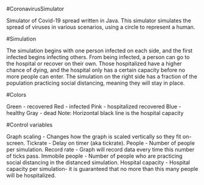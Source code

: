 #CoronavirusSimulator

Simulator of Covid-19 spread written in Java. This simulator simulates the spread of viruses in various scenarios, using a circle to represent a human.

#Simulation

The simulation begins with one person infected on each side, and the first infected begins infecting others. From being infected, a person can go to the hospital or recover on their own. Those hospitalized have a higher chance of dying, and the hospital only has a certain capacity before no more people can enter. The simulation on the right side has a fraction of the population practicing social distancing, meaning they will stay in place.

#Colors

Green - recovered
Red - infected
Pink - hospitalized recovered
Blue - healthy
Gray - dead
Note: Horizontal black line is the hospital capacity

#Control variables

Graph scaling - Changes how the graph is scaled vertically so they fit on-screen.
Tickrate - Delay on timer (aka tickrate).
People - Number of people per simulation.
Record rate - Graph will record data every time this number of ticks pass.
Immobile people - Number of people who are practicing social distancing in the distanced simulation.
Hospital capacity - Hospital capacity per simulation- it is guaranteed that no more than this many people will be hospitalized.
